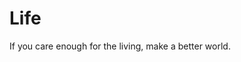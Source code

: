 # Life

If you care enough for the living, make a better world.                                                                                                                         